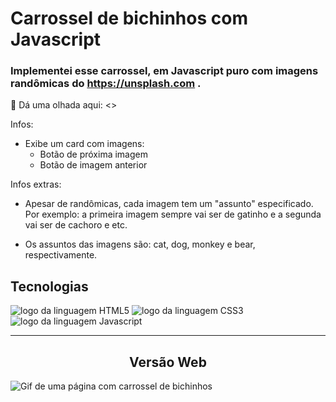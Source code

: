 # Carrossel de bichinhos com Javascript

### Implementei esse carrossel, em Javascript puro com imagens randômicas do https://unsplash.com .

👀 Dá uma olhada aqui: <>

Infos:

- Exibe um card com imagens:
  - Botão de próxima imagem
  - Botão de imagem anterior

Infos extras:

- Apesar de randômicas, cada imagem tem um "assunto" especificado. Por exemplo: a primeira imagem sempre vai ser de gatinho e a segunda vai ser de cachoro e etc.

- Os assuntos das imagens são: cat, dog, monkey e bear, respectivamente.

## Tecnologias

<img alt="logo da linguagem HTML5" src="https://img.shields.io/badge/HTML5-E34F26?style=for-the-badge&logo=html5&logoColor=white"> <img alt="logo da linguagem CSS3" src="https://img.shields.io/badge/CSS3-1572B6?style=for-the-badge&logo=css3&logoColor=white"> <img alt="logo da linguagem Javascript" src="https://img.shields.io/badge/JavaScript-323330?style=for-the-badge&logo=javascript&logoColor=F7DF1E">

---

<h2 align="center">Versão Web</h2>

<img src="./tela01.gif" alt="Gif de uma página com carrossel de bichinhos">

